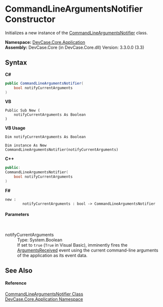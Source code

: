 # CommandLineArgumentsNotifier Constructor 
 

Initializes a new instance of the <a href="T_DevCase_Core_Application_CommandLineArgumentsNotifier">CommandLineArgumentsNotifier</a> class.

**Namespace:**&nbsp;<a href="N_DevCase_Core_Application">DevCase.Core.Application</a><br />**Assembly:**&nbsp;DevCase.Core (in DevCase.Core.dll) Version: 3.3.0.0 (3.3)

## Syntax

**C#**<br />
``` C#
public CommandLineArgumentsNotifier(
	bool notifyCurrentArguments
)
```

**VB**<br />
``` VB
Public Sub New ( 
	notifyCurrentArguments As Boolean
)
```

**VB Usage**<br />
``` VB Usage
Dim notifyCurrentArguments As Boolean

Dim instance As New CommandLineArgumentsNotifier(notifyCurrentArguments)
```

**C++**<br />
``` C++
public:
CommandLineArgumentsNotifier(
	bool notifyCurrentArguments
)
```

**F#**<br />
``` F#
new : 
        notifyCurrentArguments : bool -> CommandLineArgumentsNotifier
```


#### Parameters
&nbsp;<dl><dt>notifyCurrentArguments</dt><dd>Type: System.Boolean<br />If set to `true` (`True` in Visual Basic), imminently fires the <a href="E_DevCase_Core_Application_CommandLineArgumentsNotifier_ArgumentsReceived">ArgumentsReceived</a> event using the current command-line arguments of the application as its event data.</dd></dl>

## See Also


#### Reference
<a href="T_DevCase_Core_Application_CommandLineArgumentsNotifier">CommandLineArgumentsNotifier Class</a><br /><a href="N_DevCase_Core_Application">DevCase.Core.Application Namespace</a><br />